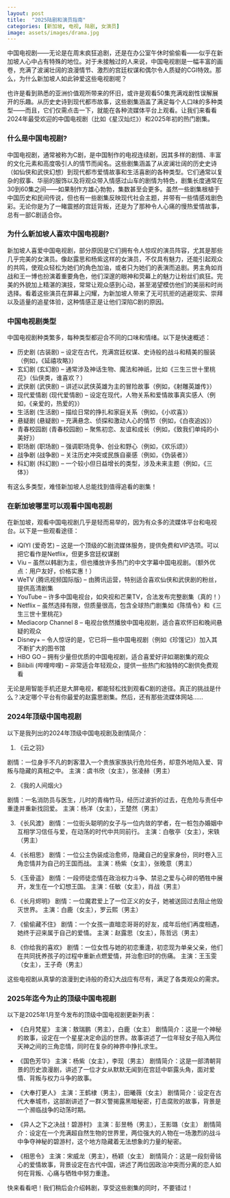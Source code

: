 ```yaml
---
layout: post
title:  "2025陆剧和演员指南"
categories: [新加坡, 电视, 陆剧, 女演员]
image: assets/images/drama.jpg
---
```


中国电视剧——无论是在周末疯狂追剧，还是在办公室午休时偷偷看——似乎在新加坡人心中占有特殊的地位。对于未接触过的人来说，中国电视剧是一幅丰富的画卷，充满了波澜壮阔的浪漫情节、激烈的宫廷权谋和偶尔令人质疑的CGI特效。那么，为什么新加坡人如此钟爱这些电视剧呢？

也许是看到熟悉的亚洲价值观所带来的怀旧，或许是观看50集充满戏剧性误解展开的乐趣。从历史史诗到现代都市故事，这些剧集涵盖了满足每个人口味的多种类型——而且，它们仅需点击一下，就能在各种流媒体平台上观看。让我们来看看2024年最受欢迎的中国电视剧（比如《星汉灿烂》）和2025年初的热门剧集。

### 什么是中国电视剧?

中国电视剧，通常被称为C剧，是中国制作的电视连续剧，因其多样的剧情、丰富的文化元素和高度吸引人的情节而闻名。这些剧集涵盖了从波澜壮阔的历史史诗（如仙侠和武侠幻想）到现代都市爱情故事和生活喜剧的各种类型。它们通常以复杂的叙事、华丽的服饰以及将观众带入情感过山车的剧情为特色，剧集长度通常在30到60集之间——如果制作方雄心勃勃，集数甚至会更多。虽然一些剧集根植于中国历史和民间传说，但也有一些剧集反映现代社会主题，并带有一些情感戏剧色彩。无论你是为了一睹震撼的宫廷背叛，还是为了那种令人心痛的慢热爱情故事，总有一部C剧适合你。

### 为什么新加坡人喜欢中国电视剧?

新加坡人喜爱中国电视剧，部分原因是它们拥有令人惊叹的演员阵容，尤其是那些几乎完美的女演员。像赵露思和杨紫这样的女演员，不仅具有魅力，还能引起观众的共鸣，使观众轻松为她们的角色加油，或者只为她们的表演而追剧。男主角如肖战和王一博也扮演着重要角色，他们深邃的眼神和荧幕上的魅力让粉丝们疯狂。完美的外貌加上精湛的演技，常常让观众感到心动，甚至渴望模仿他们的美丽和时尚选择。看着这些演员在屏幕上闪耀，为新加坡人带来了无可抗拒的逃避现实、崇拜以及适量的追星体验，这种情感正是让他们深陷C剧的原因。

### 中国电视剧类型

中国电视剧种类繁多，每种类型都迎合不同的口味和情绪。以下是快速概述：

+ 历史剧 (古装剧) – 设定在古代，充满宫廷权谋、史诗般的战斗和精美的服装（例如，《延禧攻略》）
+ 玄幻剧 (玄幻剧) – 通常涉及神话生物、魔法和神祇，比如《三生三世十里桃花》（仙侠类，谁喜欢？）
+ 武侠剧 (武侠剧) – 讲述以武侠英雄为主的冒险故事（例如，《射雕英雄传》）
+ 现代爱情剧 (现代爱情剧) – 设定在现代，人物关系和爱情故事真实感人（例如，《亲爱的，热爱的》）
+ 生活剧 (生活剧) – 描绘日常的挣扎和家庭关系（例如，《小欢喜》）
+ 悬疑剧 (悬疑剧) – 充满悬念、侦探和激动人心的情节（例如，《白夜追凶》）
+ 青春校园剧 (青春校园剧) – 聚焦初恋、友谊和成长（例如，《致我们单纯的小美好》）
+ 职场剧 (职场剧) – 强调职场竞争、创业和野心（例如，《欢乐颂》）
+ 战争剧 (战争剧) – 关注历史冲突或民族自豪感（例如，《伪装者》）
+ 科幻剧 (科幻剧) – 一个较小但日益增长的类型，涉及未来主题（例如，《三体》）

有这么多类型，难怪新加坡人总能找到值得追看的剧集！

### 在新加坡哪里可以观看中国电视剧

在新加坡，观看中国电视剧几乎是轻而易举的，因为有众多的流媒体平台和电视台。以下是一些观看途径：

+ iQIYI (爱奇艺) – 这是一个顶级的C剧流媒体服务，提供免费和VIP选项。可以把它看作是Netflix，但更多宫廷权谋剧
+ Viu – 虽然以韩剧为主，但也播放许多热门的中文字幕中国电视剧。（额外优点：用户友好，价格实惠！）
+ WeTV (腾讯视频国际版) – 由腾讯运营，特别适合喜欢仙侠和武侠剧的粉丝，提供高清剧集
+ YouTube – 许多中国电视台，如央视和芒果TV，合法发布完整剧集（真的！）
+ Netflix – 虽然选择有限，但质量很高，包含全球热门剧集如《陈情令》和《三生三世十里桃花》
+ Mediacorp Channel 8 – 电视台依然播放中国电视剧，适合喜欢怀旧和晚间悬疑的观众
+ Disney+ – 令人惊讶的是，它已将一些中国电视剧（例如《珍馐记》）加入其不断扩大的图书馆
+ HBO GO – 拥有少量但优质的中国电视剧，适合喜爱好评如潮剧集的观众
+ Bilibili (哔哩哔哩) – 非常适合年轻观众，提供一些热门和独特的C剧供免费观看

无论是用智能手机还是大屏电视，都能轻松找到观看C剧的途径。真正的挑战是什么？决定哪个平台有你最爱的赵露思剧集。然后，还有那些流媒体网站……

### 2024年顶级中国电视剧

以下是我列出的2024年顶级中国电视剧及剧情简介：

1. 《云之羽》

剧情：一位身手不凡的刺客潜入一个贵族家族执行危险任务，却意外地陷入爱、背叛与隐藏的真相之中。
主演：虞书欣（女主），张凌赫（男主）

2. 《我的人间烟火》

剧情：一名消防员与医生，儿时的青梅竹马，经历过波折的过去，在危险与责任中重逢并重新找回爱。
主演：杨洋（女主），王楚然（男主）

3. 《长风渡》
剧情：一位街头聪明的女子与一位内敛的学者，在一桩包办婚姻中互相学习信任与爱，在动荡的时代中共同前行。
主演：白敬亭（女主），宋轶（男主）

4. 《长相思》
剧情：一位公主伪装成治愈师，隐藏自己的皇家身份，同时卷入三角恋情并为自己的王国而战。
主演：杨紫（女主），张晚意（男主）

5. 《玉骨遥》
剧情：一段师徒恋情在政治权力斗争、禁忌之爱与心碎的牺牲中展开，发生在一个幻想王国。
主演：任敏（女主），肖战（男主）

6. 《长月烬明》
剧情：一位魔君爱上了一位正义的女子，她被送回过去阻止他毁灭世界。
主演：白鹿（女主），罗云熙（男主）

7. 《偷偷藏不住》
剧情：一个女孩一直暗恋哥哥的好友，成年后他们再度相遇，她终于迎来属于自己的爱情。
主演：赵露思（女主），陈哲远（男主）

8. 《你给我的喜欢》
剧情：一位女性与她的初恋重逢，初恋现为单亲父亲，他们在共同抚养孩子的过程中重新点燃爱情，并治愈旧时的伤痛。
主演：王玉雯（女主），王子奇（男主）

这些电视剧从真挚的浪漫到史诗般的奇幻大战应有尽有，满足了各类观众的需求。

### 2025年迄今为止的顶级中国电视剧

以下是2025年1月至今发布的顶级中国电视剧更新列表：

+ 《白月梵星》
主演：敖瑞鹏（男主），白鹿（女主）
剧情简介：这是一个神秘的故事，设定在一个星星决定命运的世界。故事讲述了一位年轻女子陷入两位天神之间的三角恋情，同时在复杂的神界中挣扎求生。

+ 《国色芳华》
主演：杨紫（女主），李现（男主）
剧情简介：这是一部清朝背景的历史浪漫剧，讲述了一位才女从默默无闻到在宫廷中崭露头角，面对爱情、背叛与权力斗争的故事。

+ 《大奉打更人》
主演：王鹤棣（男主），田曦薇（女主）
剧情简介：设定在古代大奉城市，这部剧讲述了一群义警揭露黑暗秘密，打击腐败的故事，背景是一个濒临战争的动荡时期。

+ 《异人之下之决战！碧游村》
主演：彭昱畅（男主），王影璐（女主）
剧情简介：设定在一个充满超自然生物的世界里，两位强大的人物在一场激烈的战斗中争夺神秘的碧游村，这个地方隐藏着无法想象的力量的秘密。

+ 《相思令》
主演：宋威龙（男主），杨颖（女主）
剧情简介：这是一段刻骨铭心的爱情故事，背景设定在古代中国，讲述了两位因政治冲突而分离的恋人如何在背叛、心痛与牺牲中努力重逢。

快来看看吧！我们稍后会介绍韩剧，享受这些剧集的同时，不要错过！
